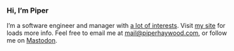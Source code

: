 ### Hi, I’m Piper

I’m a software engineer and manager with [a lot of interests](https://piperhaywood.com/index/). Visit [my site](https://piperhaywood.com/) for loads more info. Feel free to email me at [mail@piperhaywood.com](mailto:mail@piperhaywood.com), or follow me on [Mastodon](https://vis.social/@piper).
